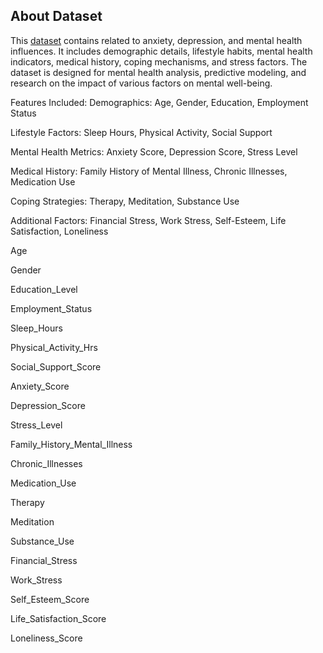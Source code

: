 

## About Dataset

This [dataset](https://www.kaggle.com/datasets/ak0212/anxiety-and-depression-mental-health-factors/data)  contains related to anxiety, depression, and mental health influences. It includes demographic details, lifestyle habits, mental health indicators, medical history, coping mechanisms, and stress factors. The dataset is designed for mental health analysis, predictive modeling, and research on the impact of various factors on mental well-being.

Features Included:
Demographics: Age, Gender, Education, Employment Status

Lifestyle Factors: Sleep Hours, Physical Activity, Social Support

Mental Health Metrics: Anxiety Score, Depression Score, Stress Level

Medical History: Family History of Mental Illness, Chronic Illnesses, Medication Use

Coping Strategies: Therapy, Meditation, Substance Use

Additional Factors: Financial Stress, Work Stress, Self-Esteem, Life Satisfaction, Loneliness

Age

Gender

Education_Level

Employment_Status

Sleep_Hours

Physical_Activity_Hrs

Social_Support_Score

Anxiety_Score

Depression_Score

Stress_Level

Family_History_Mental_Illness

Chronic_Illnesses

Medication_Use

Therapy

Meditation

Substance_Use

Financial_Stress

Work_Stress

Self_Esteem_Score

Life_Satisfaction_Score

Loneliness_Score